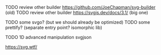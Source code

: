 
TODO review other builder https://github.com/JoeChapman/svg-builder (old)
TODO review other builder https://svgjs.dev/docs/3.1/ (big one)

TODO some svgo? (but we should already be optimized)
TODO some prettify? (separate entry point? isomorphic lib)

TODO 1D advanced manipulation svgjson

https://svg.wtf/

